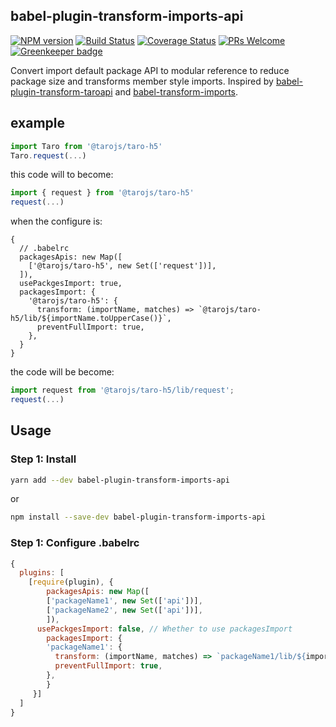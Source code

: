 ## babel-plugin-transform-imports-api

[![NPM version](http://img.shields.io/npm/v/babel-plugin-transform-imports-api.svg)](https://www.npmjs.org/package/babel-plugin-transform-imports-api)
[![Build Status](https://travis-ci.org/shinken008/babel-plugin-transform-imports-api.svg?branch=main)](https://travis-ci.org/shinken008/babel-plugin-transform-imports-api)
[![Coverage Status](https://coveralls.io/repos/github/shinken008/babel-plugin-transform-imports-api/badge.svg?branch=main)](https://coveralls.io/github/shinken008/babel-plugin-transform-imports-api?branch=main)
[![PRs Welcome](https://img.shields.io/badge/PRs-welcome-brightgreen.svg)](https://egghead.io/courses/how-to-contribute-to-an-open-source-project-on-github)
[![Greenkeeper badge](https://badges.greenkeeper.io/shinken008/babel-plugin-transform-imports-api.svg)](https://greenkeeper.io/)

Convert import default package API to modular reference to reduce package size and transforms member style imports. Inspired by [babel-plugin-transform-taroapi](https://www.npmjs.com/package/babel-plugin-transform-taroapi) and [babel-transform-imports](https://bitbucket.org/amctheatres/babel-transform-imports).

## example
```js
import Taro from '@tarojs/taro-h5'
Taro.request(...)
```
this code will to become:
```js
import { request } from '@tarojs/taro-h5'
request(...)
```
when the configure is:
```
{
  // .babelrc
  packagesApis: new Map([
    ['@tarojs/taro-h5', new Set(['request'])],
  ]),
  usePackgesImport: true,
  packagesImport: {
    '@tarojs/taro-h5': {
      transform: (importName, matches) => `@tarojs/taro-h5/lib/${importName.toUpperCase()}`,
      preventFullImport: true,
    },
  }
}
```
the code will be become:
```js
import request from '@tarojs/taro-h5/lib/request';
request(...)
```

## Usage
### Step 1: Install
```sh
yarn add --dev babel-plugin-transform-imports-api
```
or
```sh
npm install --save-dev babel-plugin-transform-imports-api
```
### Step 1: Configure .babelrc
```js
{
  plugins: [
    [require(plugin), {
    	packagesApis: new Map([
        ['packageName1', new Set(['api'])],
      	['packageName2', new Set(['api'])],
    	]),
      usePackgesImport: false, // Whether to use packagesImport
    	packagesImport: {
      	'packageName1': {
          transform: (importName, matches) => `packageName1/lib/${importName.toUpperCase()}`,
          preventFullImport: true,
        },
    	}
 	 }]
  ]
}
```